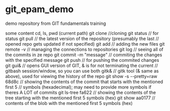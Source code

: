 # git_epam_demo
demo repository from GIT fundamentals training
 
some content
cd, ls, pwd (current path)
git clone <ssh address from github> //cloning
git status          // for status
git pull            // the latest version of the repository (presumably the last
                    // opened repo gets updated if not specified)
git add <filename>  // adding the new files 
git remote -v       // managing the connections to repositories
git log             // seeing all of the commits in ze repo
git commit -m "message" 
                    // commiting the changes with the specified message
git push            // for pushing the commited changes
git gui&            // opens GUI version of GIT, & is for not terminating the current
                    // gitbash session/window, so you can use both
gitk&               // gitk tool (& same as above), used for viewing the history of the repo
git show -s --pretty=raw 68d8c
                    // showing the contents of the commit that starts with the mentioned first 5
                    // symbols (hexadecimal); may need to provide more symbols if theres A LOT of commits
git ls-tree fa622   // showing the contents of the tree starting with the mentioned first 5 symbols (hex) 
git show aa0177     // contents of the blob with the mentioned first 5 symbols (hex) 

